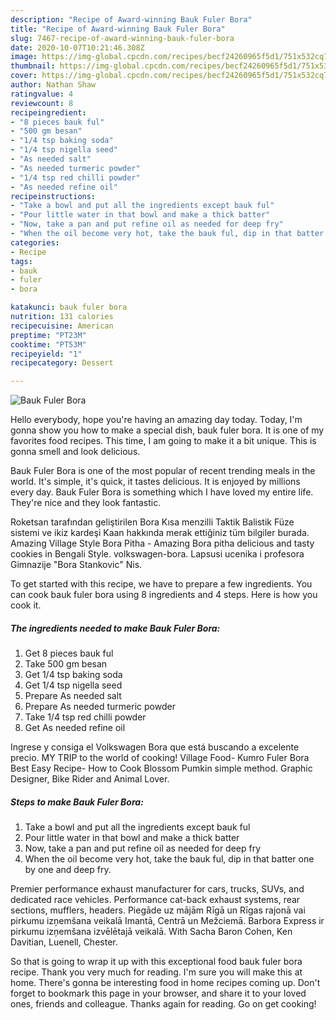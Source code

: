 ```yaml
---
description: "Recipe of Award-winning Bauk Fuler Bora"
title: "Recipe of Award-winning Bauk Fuler Bora"
slug: 7467-recipe-of-award-winning-bauk-fuler-bora
date: 2020-10-07T10:21:46.308Z
image: https://img-global.cpcdn.com/recipes/becf24260965f5d1/751x532cq70/bauk-fuler-bora-recipe-main-photo.jpg
thumbnail: https://img-global.cpcdn.com/recipes/becf24260965f5d1/751x532cq70/bauk-fuler-bora-recipe-main-photo.jpg
cover: https://img-global.cpcdn.com/recipes/becf24260965f5d1/751x532cq70/bauk-fuler-bora-recipe-main-photo.jpg
author: Nathan Shaw
ratingvalue: 4
reviewcount: 8
recipeingredient:
- "8 pieces bauk ful"
- "500 gm besan"
- "1/4 tsp baking soda"
- "1/4 tsp nigella seed"
- "As needed salt"
- "As needed turmeric powder"
- "1/4 tsp red chilli powder"
- "As needed refine oil"
recipeinstructions:
- "Take a bowl and put all the ingredients except bauk ful"
- "Pour little water in that bowl and make a thick batter"
- "Now, take a pan and put refine oil as needed for deep fry"
- "When the oil become very hot, take the bauk ful, dip in that batter one by one and deep fry."
categories:
- Recipe
tags:
- bauk
- fuler
- bora

katakunci: bauk fuler bora 
nutrition: 131 calories
recipecuisine: American
preptime: "PT23M"
cooktime: "PT53M"
recipeyield: "1"
recipecategory: Dessert

---
```



![Bauk Fuler Bora](https://img-global.cpcdn.com/recipes/becf24260965f5d1/751x532cq70/bauk-fuler-bora-recipe-main-photo.jpg)

Hello everybody, hope you're having an amazing day today. Today, I'm gonna show you how to make a special dish, bauk fuler bora. It is one of my favorites food recipes. This time, I am going to make it a bit unique. This is gonna smell and look delicious.

Bauk Fuler Bora is one of the most popular of recent trending meals in the world. It's simple, it's quick, it tastes delicious. It is enjoyed by millions every day. Bauk Fuler Bora is something which I have loved my entire life. They're nice and they look fantastic.

Roketsan tarafından geliştirilen Bora Kısa menzilli Taktik Balistik Füze sistemi ve ikiz kardeşi Kaan hakkında merak ettiğiniz tüm bilgiler burada. Amazing Village Style Bora Pitha - Amazing Bora pitha delicious and tasty cookies in Bengali Style. volkswagen-bora. Lapsusi ucenika i profesora Gimnazije &#34;Bora Stankovic&#34; Nis.


To get started with this recipe, we have to prepare a few ingredients. You can cook bauk fuler bora using 8 ingredients and 4 steps. Here is how you cook it.

<!--inarticleads1-->

##### The ingredients needed to make Bauk Fuler Bora:

1. Get 8 pieces bauk ful
1. Take 500 gm besan
1. Get 1/4 tsp baking soda
1. Get 1/4 tsp nigella seed
1. Prepare As needed salt
1. Prepare As needed turmeric powder
1. Take 1/4 tsp red chilli powder
1. Get As needed refine oil


Ingrese y consiga el Volkswagen Bora que está buscando a excelente precio. MY TRIP to the world of cooking! Village Food- Kumro Fuler Bora Best Easy Recipe- How to Cook Blossom Pumkin simple method. Graphic Designer, Bike Rider and Animal Lover. 

<!--inarticleads2-->

##### Steps to make Bauk Fuler Bora:

1. Take a bowl and put all the ingredients except bauk ful
1. Pour little water in that bowl and make a thick batter
1. Now, take a pan and put refine oil as needed for deep fry
1. When the oil become very hot, take the bauk ful, dip in that batter one by one and deep fry.


Premier performance exhaust manufacturer for cars, trucks, SUVs, and dedicated race vehicles. Performance cat-back exhaust systems, rear sections, mufflers, headers. Piegāde uz mājām Rīgā un Rīgas rajonā vai pirkumu izņemšana veikalā Imantā, Centrā un Mežciemā. Barbora Express ir pirkumu izņemšana izvēlētajā veikalā. With Sacha Baron Cohen, Ken Davitian, Luenell, Chester. 

So that is going to wrap it up with this exceptional food bauk fuler bora recipe. Thank you very much for reading. I'm sure you will make this at home. There's gonna be interesting food in home recipes coming up. Don't forget to bookmark this page in your browser, and share it to your loved ones, friends and colleague. Thanks again for reading. Go on get cooking!

